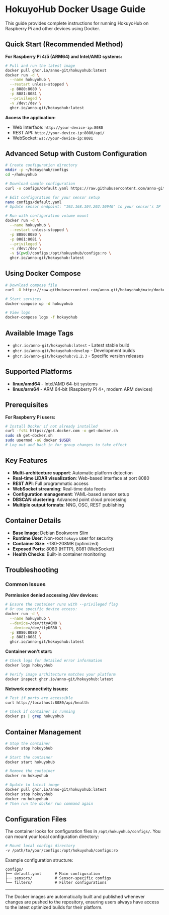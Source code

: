 # HokuyoHub Docker Usage Guide

This guide provides complete instructions for running HokuyoHub on Raspberry Pi and other devices using Docker.

## Quick Start (Recommended Method)

**For Raspberry Pi 4/5 (ARM64) and Intel/AMD systems:**

```bash
# Pull and run the latest image
docker pull ghcr.io/anno-git/hokuyohub:latest
docker run -d \
  --name hokuyohub \
  --restart unless-stopped \
  -p 8080:8080 \
  -p 8081:8081 \
  --privileged \
  -v /dev:/dev \
  ghcr.io/anno-git/hokuyohub:latest
```

**Access the application:**
- Web Interface: `http://your-device-ip:8080`
- REST API: `http://your-device-ip:8080/api/`
- WebSocket: `ws://your-device-ip:8081`

## Advanced Setup with Custom Configuration

```bash
# Create configuration directory
mkdir -p ~/hokuyohub/configs
cd ~/hokuyohub

# Download sample configuration
curl -o configs/default.yaml https://raw.githubusercontent.com/anno-git/hokuyohub/main/configs/default.yaml

# Edit configuration for your sensor setup
nano configs/default.yaml
# Update sensor endpoint: "192.168.104.202:10940" to your sensor's IP

# Run with configuration volume mount
docker run -d \
  --name hokuyohub \
  --restart unless-stopped \
  -p 8080:8080 \
  -p 8081:8081 \
  --privileged \
  -v /dev:/dev \
  -v $(pwd)/configs:/opt/hokuyohub/configs:ro \
  ghcr.io/anno-git/hokuyohub:latest
```

## Using Docker Compose

```bash
# Download compose file
curl -O https://raw.githubusercontent.com/anno-git/hokuyohub/main/docker/docker-compose.yml

# Start services
docker-compose up -d hokuyohub

# View logs
docker-compose logs -f hokuyohub
```

## Available Image Tags

- `ghcr.io/anno-git/hokuyohub:latest` - Latest stable build
- `ghcr.io/anno-git/hokuyohub:develop` - Development builds
- `ghcr.io/anno-git/hokuyohub:v1.2.3` - Specific version releases

## Supported Platforms

- **linux/amd64** - Intel/AMD 64-bit systems
- **linux/arm64** - ARM 64-bit (Raspberry Pi 4+, modern ARM devices)

## Prerequisites

**For Raspberry Pi users:**
```bash
# Install Docker if not already installed
curl -fsSL https://get.docker.com -o get-docker.sh
sudo sh get-docker.sh
sudo usermod -aG docker $USER
# Log out and back in for group changes to take effect
```

## Key Features

- **Multi-architecture support**: Automatic platform detection
- **Real-time LiDAR visualization**: Web-based interface at port 8080
- **REST API**: Full programmatic access
- **WebSocket streaming**: Real-time data feeds
- **Configuration management**: YAML-based sensor setup
- **DBSCAN clustering**: Advanced point cloud processing
- **Multiple output formats**: NNG, OSC, REST publishing

## Container Details

- **Base Image**: Debian Bookworm Slim
- **Runtime User**: Non-root `hokuyo` user for security
- **Container Size**: ~180-208MB (optimized)
- **Exposed Ports**: 8080 (HTTP), 8081 (WebSocket)
- **Health Checks**: Built-in container monitoring

## Troubleshooting

### Common Issues

**Permission denied accessing /dev devices:**
```bash
# Ensure the container runs with --privileged flag
# Or use specific device access:
docker run -d \
  --name hokuyohub \
  --device=/dev/ttyACM0 \
  --device=/dev/ttyUSB0 \
  -p 8080:8080 \
  -p 8081:8081 \
  ghcr.io/anno-git/hokuyohub:latest
```

**Container won't start:**
```bash
# Check logs for detailed error information
docker logs hokuyohub

# Verify image architecture matches your platform
docker inspect ghcr.io/anno-git/hokuyohub:latest
```

**Network connectivity issues:**
```bash
# Test if ports are accessible
curl http://localhost:8080/api/health

# Check if container is running
docker ps | grep hokuyohub
```

## Container Management

```bash
# Stop the container
docker stop hokuyohub

# Start the container
docker start hokuyohub

# Remove the container
docker rm hokuyohub

# Update to latest image
docker pull ghcr.io/anno-git/hokuyohub:latest
docker stop hokuyohub
docker rm hokuyohub
# Then run the docker run command again
```

## Configuration Files

The container looks for configuration files in `/opt/hokuyohub/configs/`. You can mount your local configuration directory:

```bash
# Mount local configs directory
-v /path/to/your/configs:/opt/hokuyohub/configs:ro
```

Example configuration structure:
```
configs/
├── default.yaml      # Main configuration
├── sensors/          # Sensor-specific configs
└── filters/          # Filter configurations
```

---

The Docker images are automatically built and published whenever changes are pushed to the repository, ensuring users always have access to the latest optimized builds for their platform.
